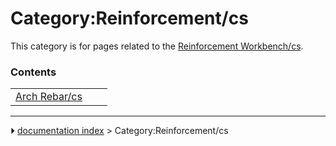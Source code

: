 # Category:Reinforcement/cs
This category is for pages related to the [Reinforcement Workbench/cs](Reinforcement_Workbench/cs.md).

### Contents

|     |     |     |
| --- | --- | --- |
| [Arch Rebar/cs](Arch_Rebar/cs.md) |



---
⏵ [documentation index](../README.md) > Category:Reinforcement/cs
